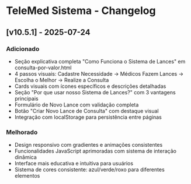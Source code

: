 # TeleMed Sistema - Changelog

## [v10.5.1] - 2025-07-24

### Adicionado
- Seção explicativa completa "Como Funciona o Sistema de Lances" em consulta-por-valor.html
- 4 passos visuais: Cadastre Necessidade → Médicos Fazem Lances → Escolha o Melhor → Realize a Consulta
- Cards visuais com ícones específicos e descrições detalhadas
- Seção "Por que usar nosso Sistema de Lances?" com 3 vantagens principais
- Formulário de Novo Lance com validação completa
- Botão "Criar Novo Lance de Consulta" com destaque visual
- Integração com localStorage para persistência entre páginas

### Melhorado
- Design responsivo com gradientes e animações consistentes
- Funcionalidades JavaScript aprimoradas com sistema de interação dinâmica
- Interface mais educativa e intuitiva para usuários
- Sistema de cores consistente: azul/verde/roxo para diferentes elementos